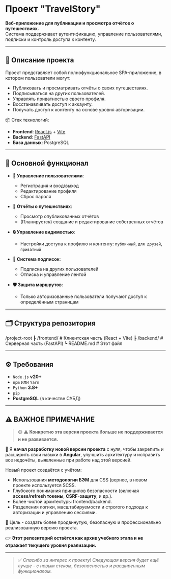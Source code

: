# Проект "TravelStory"

**Веб-приложение для публикации и просмотра отчётов о путешествиях.**  
Система поддерживает аутентификацию, управление пользователями, подписки и контроль доступа к контенту.

---

## 📌 Описание проекта

Проект представляет собой полнофункциональное SPA-приложение, в котором пользователи могут:

- Публиковать и просматривать отчёты о своих путешествиях.
- Подписываться на других пользователей.
- Управлять приватностью своего профиля.
- Восстанавливать доступ к аккаунту.
- Получать доступ к контенту на основе уровня авторизации.

📦 Стек технологий:
- **Frontend**: [React.js](https://react.dev/) + [Vite](https://vitejs.dev/)
- **Backend**: [FastAPI](https://fastapi.tiangolo.com/)
- **База данных**: PostgreSQL

---

## 🔑 Основной функционал

- **👤 Управление пользователями**:
  - Регистрация и вход/выход
  - Редактирование профиля
  - Сброс пароля

- **🧾 Отчёты о путешествиях**:
  - Просмотр опубликованных отчётов
  - (Планируется) создание и редактирование собственных отчётов

- **🔒 Управление видимостью**:
  - Настройки доступа к профилю и контенту: `публичный`, `для друзей`, `приватный`

- **🤝 Система подписок**:
  - Подписка на других пользователей
  - Отписка и управление лентой

- **🛡 Защита маршрутов**:
  - Только авторизованные пользователи получают доступ к определённым страницам

---

## 🗂 Структура репозитория
/project-root
┣ /frontend/ # Клиентская часть (React + Vite)
┣ /backend/ # Серверная часть (FastAPI)
┗ README.md # Этот файл

---

## ⚙️ Требования

- `Node.js` **v20+**
- `npm` или `Yarn`
- `Python` **3.8+**
- `pip`
- **PostgreSQL** (в качестве СУБД)

---

## ⚠️ ВАЖНОЕ ПРИМЕЧАНИЕ

> 🟡 **⚠ Конкретно эта версия проекта больше не поддерживается и не развивается.**

🔁 Я **начал разработку новой версии проекта** с нуля, чтобы закрепить и расширить свои навыки в **Angular**, улучшить архитектуру и исправить все недочёты, выявленные при работе над этой версией.

Новый проект создаётся с учётом:
- Использования **методологии БЭМ** для CSS (вернее, в новом проекте используется SCSS.
- Глубокого понимания принципов безопасности (включая **access/refresh токены**, **CSRF-защиту**, и др.).
- Более чистой архитектуры frontend/backend.
- Разделения логики, масштабируемости и строгого подхода к авторизации и управлению сессиями.

🎯 Цель - создать более продвинутую, безопасную и профессионально реализованную версию проекта.

👉 **Этот репозиторий остаётся как архив учебного этапа и не отражает текущего уровня реализации.**

---

> ✅ *Спасибо за интерес к проекту! Следующая версия будет ещё лучше - с новым стеком, безопасностью и расширенным функционалом.*


